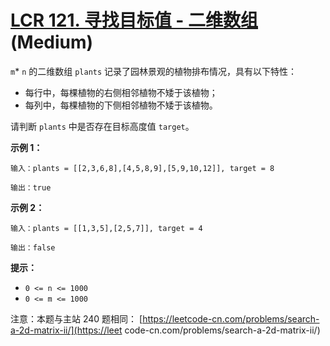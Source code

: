 # [LCR 121. 寻找目标值 - 二维数组][link] (Medium)

[link]: https://leetcode.cn/problems/er-wei-shu-zu-zhong-de-cha-zhao-lcof/

`m`\* `n` 的二维数组 `plants` 记录了园林景观的植物排布情况，具有以下特性：

- 每行中，每棵植物的右侧相邻植物不矮于该植物；
- 每列中，每棵植物的下侧相邻植物不矮于该植物。

请判断 `plants` 中是否存在目标高度值 `target`。

**示例 1：**

```
输入：plants = [[2,3,6,8],[4,5,8,9],[5,9,10,12]], target = 8

输出：true
```

**示例 2：**

```
输入：plants = [[1,3,5],[2,5,7]], target = 4

输出：false
```

**提示：**

- `0 <= n <= 1000`
- `0 <= m <= 1000`

注意：本题与主站 240 题相同： [https://leetcode-cn.com/problems/search-a-2d-matrix-ii/](https://leet
code-cn.com/problems/search-a-2d-matrix-ii/)
